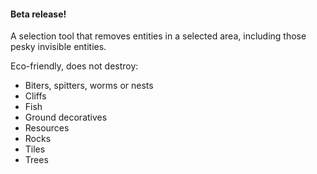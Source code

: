 #### Beta release!

A selection tool that removes entities in a selected area, including those pesky invisible entities.

Eco-friendly, does not destroy:

* Biters, spitters, worms or nests
* Cliffs
* Fish
* Ground decoratives
* Resources
* Rocks
* Tiles
* Trees
